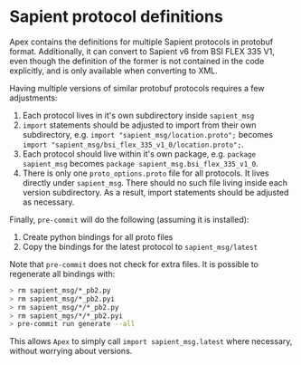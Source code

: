 # Sapient protocol definitions

Apex contains the definitions for multiple Sapient protocols in protobuf format. Additionally, it
can convert to Sapient v6 from BSI FLEX 335 V1, even though the definition of the former is not
contained in the code explicitly, and is only available when converting to XML.

Having multiple versions of similar protobuf protocols requires a few adjustments:

1. Each protocol lives in it's own subdirectory inside `sapient_msg`
1. `import` statements should be adjusted to import from their own subdirectory, e.g.
   `import "sapient_msg/location.proto";` becomes
   `import "sapient_msg/bsi_flex_335_v1_0/location.proto";`.
1. Each protocol should live within it's own package, e.g. `package sapient_msg` becomes
   `package sapient_msg.bsi_flex_335_v1_0`.
1. There is only one `proto_options.proto` file for all protocols. It lives directly under
   `sapient_msg`. There should no such file living inside each version subdirectory. As a result,
   import statements should be adjusted as necessary.

Finally, `pre-commit` will do the following (assuming it is installed):

1. Create python bindings for all proto files
1. Copy the bindings for the latest protocol to `sapient_msg/latest`

Note that `pre-commit` does not check for extra files. It is possible to regenerate all bindings
with:

```bash
> rm sapient_msg/*_pb2.py
> rm sapient_msg/*_pb2.pyi
> rm sapient_msg/*/*_pb2.py
> rm sapient_mgs/*/*_pb2.pyi
> pre-commit run generate --all
```

This allows `Apex` to simply call `import sapient_msg.latest` where necessary, without worrying
about versions.
